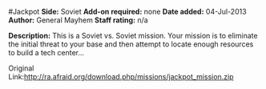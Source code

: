 #Jackpot
**Side:** Soviet
**Add-on required:** none
**Date added:** 04-Jul-2013
**Author:** General Mayhem
**Staff rating:** n/a

**Description:** This is a Soviet vs. Soviet mission. Your mission is to eliminate the initial threat to your base and then attempt to locate enough resources to build a tech center...

Original Link:http://ra.afraid.org/download.php/missions/jackpot_mission.zip
